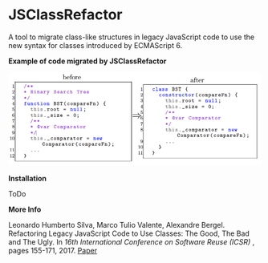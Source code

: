 # JSClassRefactor #

A tool to migrate class-like structures in legacy JavaScript code to use the new syntax for classes introduced by ECMAScript 6.

<p><strong>Example of code migrated by JSClassRefactor</strong></p>

![alt text](https://github.com/leonardo-silva/JSClassRefactor/blob/master/example/TheGoodParts-CodeBeforeAfter.png "Migrated Code")

<p><strong>Installation</strong></p>

ToDo

<p><strong>More Info</strong></p>
Leonardo Humberto Silva, Marco Tulio Valente, Alexandre Bergel. Refactoring Legacy JavaScript Code to Use Classes: The Good, The Bad and The Ugly. In <em>16th International Conference on Software Reuse (ICSR) </em>, pages 155-171, 2017. 
 <a href="http://homepages.dcc.ufmg.br/~mtov/pub/2017-icsr.pdf">Paper</a>
